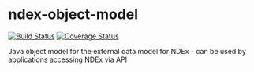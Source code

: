 ndex-object-model
=================

[![Build Status](https://travis-ci.org/ndexbio/ndex-object-model.svg?branch=master)](https://travis-ci.org/ndexbio/ndex-object-model)
[![Coverage Status](https://coveralls.io/repos/github/ndexbio/ndex-object-model/badge.svg?branch=master)](https://coveralls.io/github/ndexbio/ndex-object-model?branch=master)

Java object model for the external data model for NDEx - can be used by applications accessing NDEx via API
